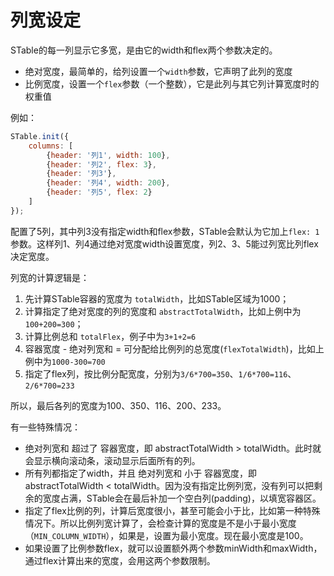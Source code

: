 # 列宽设定
STable的每一列显示它多宽，是由它的width和flex两个参数决定的。
* 绝对宽度，最简单的，给列设置一个`width`参数，它声明了此列的宽度
* 比例宽度，设置一个`flex`参数（一个整数），它是此列与其它列计算宽度时的权重值

例如：
```javascript
STable.init({
	columns: [
		{header: '列1', width: 100},
		{header: '列2', flex: 3},
		{header: '列3'},
		{header: '列4', width: 200},
		{header: '列5', flex: 2}
	]
});
```
配置了5列，其中列3没有指定width和flex参数，STable会默认为它加上`flex: 1`参数。这样列1、列4通过绝对宽度width设置宽度，列2、3、5能过列宽比列flex决定宽度。

列宽的计算逻辑是：
1. 先计算STable容器的宽度为 `totalWidth`，比如STable区域为1000；
1. 计算指定了绝对宽度的列的宽度和 `abstractTotalWidth`，比如上例中为`100+200=300`；
1. 计算比例总和 `totalFlex`，例子中为`3+1+2=6`
1. 容器宽度 - 绝对列宽和 = 可分配给比例列的总宽度(`flexTotalWidth`)，比如上例中为`1000-300=700`
1. 指定了flex列，按比例分配宽度，分别为`3/6*700=350`、`1/6*700=116`、`2/6*700=233`

所以，最后各列的宽度为100、350、116、200、233。

有一些特殊情况：
* 绝对列宽和 超过了 容器宽度，即 abstractTotalWidth > totalWidth。此时就会显示横向滚动条，滚动显示后面所有的列。
* 所有列都指定了width，并且 绝对列宽和 小于 容器宽度，即 abstractTotalWidth < totalWidth。因为没有指定比例列宽，没有列可以把剩余的宽度占满，STable会在最后补加一个空白列(padding)，以填宽容器区。
* 指定了flex比例的列，计算后宽度很小，甚至可能会小于比，比如第一种特殊情况下。所以比例列宽计算了，会检查计算的宽度是不是小于最小宽度（`MIN_COLUMN_WIDTH`），如果是，设置为最小宽度。现在最小宽度是100。
* 如果设置了比例参数flex，就可以设置额外两个参数minWidth和maxWidth，通过flex计算出来的宽度，会用这两个参数限制。
